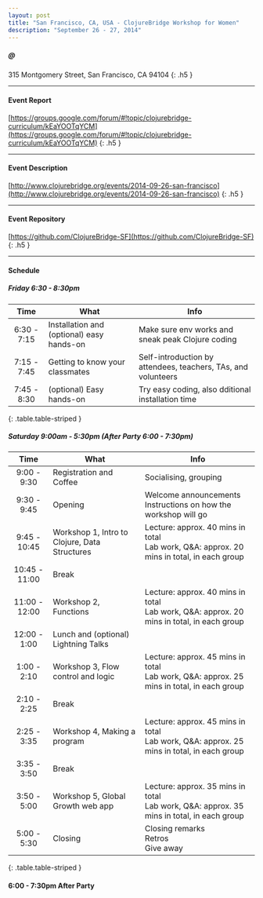 ```yaml
---
layout: post
title: "San Francisco, CA, USA - ClojureBridge Workshop for Women"
description: "September 26 - 27, 2014"
---
```


##### @

315 Montgomery Street, San Francisco, CA 94104
{: .h5 }

---

#### Event Report
[https://groups.google.com/forum/#!topic/clojurebridge-curriculum/kEaYOOTqYCM](https://groups.google.com/forum/#!topic/clojurebridge-curriculum/kEaYOOTqYCM)
{: .h5 }

---

#### Event Description

[http://www.clojurebridge.org/events/2014-09-26-san-francisco](http://www.clojurebridge.org/events/2014-09-26-san-francisco)
{: .h5 }

---

#### Event Repository

[https://github.com/ClojureBridge-SF](https://github.com/ClojureBridge-SF)
{: .h5 }

---

#### Schedule

##### Friday 6:30 - 8:30pm

| Time        | What | Info |
|:-----------:|------------------------------------------|----------------------------------|
| 6:30 - 7:15 | Installation and (optional) easy hands-on | Make sure env works and sneak peak Clojure coding |
| 7:15 - 7:45 | Getting to know your classmates  | Self-introduction by attendees, teachers, TAs, and volunteers |
| 7:45 - 8:30 | (optional) Easy hands-on | Try easy coding, also dditional installation time
{: .table.table-striped }

##### Saturday 9:00am - 5:30pm (After Party 6:00 - 7:30pm)

| Time        | What | Info |
|:-----------:|------------------------------------------|----------------------------------|
| 9:00 - 9:30 | Registration and Coffee | Socialising, grouping |
| 9:30 - 9:45 | Opening | Welcome announcements <br/>Instructions on how the workshop will go |
| 9:45 - 10:45 | Workshop 1, Intro to Clojure, Data Structures | Lecture: approx. 40 mins in total<br/>Lab work, Q&A: approx. 20 mins in total, in each group |
| 10:45 - 11:00 | Break | |
| 11:00 - 12:00 | Workshop 2, Functions |  Lecture: approx. 40 mins in total<br/>Lab work, Q&A: approx. 20 mins in total, in each group |
| 12:00 - 1:00 | Lunch and (optional) Lightning Talks | |
| 1:00 - 2:10 | Workshop 3, Flow control and logic | Lecture: approx. 45 mins in total<br/>Lab work, Q&A: approx. 25 mins in total, in each group |
| 2:10 - 2:25 | Break | |
| 2:25 - 3:35 | Workshop 4, Making a program | Lecture: approx. 45 mins in total<br/>Lab work, Q&A: approx. 25 mins in total, in each group |
| 3:35 - 3:50 | Break | |
| 3:50 - 5:00 | Workshop 5, Global Growth web app | Lecture: approx. 35 mins in total<br/>Lab work, Q&A: approx. 35 mins in total, in each group |
| 5:00 - 5:30 | Closing | Closing remarks<br/>Retros<br/>Give away |
{: .table.table-striped }

#### 6:00 - 7:30pm After Party
